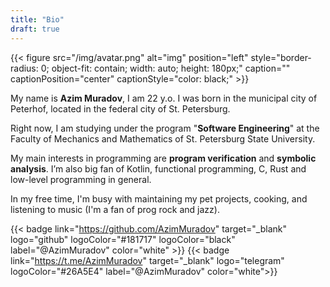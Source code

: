 ```yaml
---
title: "Bio"
draft: true
---
```


{{< figure src="/img/avatar.png" alt="img" position="left" style="border-radius: 0; object-fit: contain; width: auto;  height: 180px;" caption="" captionPosition="center" captionStyle="color: black;" >}}

My name is **Azim Muradov**, I am 22 y.o. I was born in the municipal city of Peterhof, located in the federal city of St. Petersburg.

Right now, I am studying under the program "**Software Engineering**" at the Faculty of Mechanics and Mathematics of
St. Petersburg State University.

My main interests in programming are **program verification** and **symbolic analysis**.
I’m also big fan of Kotlin, functional programming, C, Rust and low-level programming in general.

In my free time, I'm busy with maintaining my pet projects, cooking,
and listening to music (I'm a fan of prog rock and jazz).

{{< badge link="https://github.com/AzimMuradov" target="_blank" logo="github" logoColor="#181717" logoColor="black" label="@AzimMuradov" color="white" >}}
{{< badge link="https://t.me/AzimMuradov" target="_blank" logo="telegram" logoColor="#26A5E4" label="@AzimMuradov" color="white">}}

<!-- {{< badge link="/pdf/CV.pdf" target="_blank" logo="linkedin" logoColor="#0A66C2" label="@AzimMuradov" color="white">}} -->
